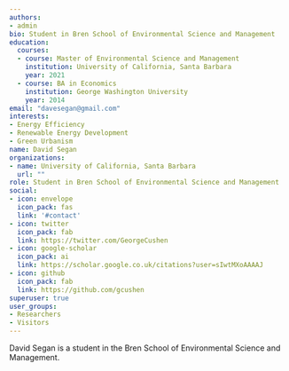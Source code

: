 ```yaml
---
authors:
- admin
bio: Student in Bren School of Environmental Science and Management
education:
  courses:
  - course: Master of Environmental Science and Management
    institution: University of California, Santa Barbara
    year: 2021
  - course: BA in Economics
    institution: George Washington University
    year: 2014
email: "davesegan@gmail.com"
interests:
- Energy Efficiency
- Renewable Energy Development
- Green Urbanism
name: David Segan
organizations:
- name: University of California, Santa Barbara
  url: ""
role: Student in Bren School of Environmental Science and Management
social:
- icon: envelope
  icon_pack: fas
  link: '#contact'
- icon: twitter
  icon_pack: fab
  link: https://twitter.com/GeorgeCushen
- icon: google-scholar
  icon_pack: ai
  link: https://scholar.google.co.uk/citations?user=sIwtMXoAAAAJ
- icon: github
  icon_pack: fab
  link: https://github.com/gcushen
superuser: true
user_groups:
- Researchers
- Visitors
---
```


David Segan is a student in the Bren School of Environmental Science and Management.
